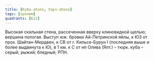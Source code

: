 ```yaml
---
title: [Куба-❮Кая❯, Уарч-❮Кая❯]
tags: [ороним]
quadrants: [Б12]
---
```


Высокая скальная стена, рассеченная вверху клиновидной щелью; вершина пологая.
Выступ юж. бровки Ай-Петринской яйлы, к ЮЗ от прох. Шайтан-Мердвен, к СВ от г.
Кильсе-Бурун I (последняя выше и более выдвинута к Ю), в 1 км. к С от нп Олива
(Ялт.) – тюрк. куба – серый; рыжий; бледный; РПН.
